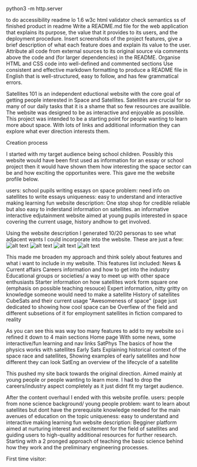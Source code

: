 python3 -m http.server



to do
accessibility
readme
lo 1.6
w3c html validator
check semantics
ss of finished product in readme
	Write a README.md file for the web application that explains its purpose, the value that it provides to its users, and the deployment procedure.
	Insert screenshots of the project features, give a brief description of what each feature does and explain its value to the user.
  Attribute all code from external sources to its original source via comments above the code and (for larger dependencies) in the README.
  Organise HTML and CSS code into well-defined and commented sections
  Use consistent and effective markdown formatting to produce a README file in English that is well-structured, easy to follow, and has few grammatical errors.


Satellites 101 is an independent eductional website with the core goal of getting people interested in Space and Satellites. Satellites are crucial for so many of our daily tasks that it is a shame that so few resources are availible. The website was designed to be as interactive and enjoyable as possible. This project was intended to be a starting point for people wanting to learn more about space. With lots of links and additional information they can explore what ever direction interests them. 


Creation process

I started with my target audience being school children. Possibly this website would have been first used as information for an essay or school project then it would have shown them how interesting the space sector can be and how exciting the opportunites were. This gave me the website profile below.

 users: school pupils writing essays on space
 problem: need info on satellites to write essays
 uniqueness: easy to understand and interactive making learning fun
 website description: One stop shop for credible reliable but also easy to inderstand information on satellites. an informative interactive edjutainment website aimed at young pupils interested in space covering the current usage, history andhow to get involved.

Using the website description I generated 10/20 personas to see what adjacent wants I could incorporate into the website. These are just a few:
![alt text](https://github.com/JakCrane/Assignment-1/blob/main/user-persona%20(1).png?raw=true)
![alt text](https://github.com/JakCrane/Assignment-1/blob/main/user-persona%20(4).png?raw=true)
![alt text](https://github.com/JakCrane/Assignment-1/blob/main/user-persona%20(6).png?raw=true)
![alt text](https://github.com/JakCrane/Assignment-1/blob/main/user-persona%20(7).png?raw=true)

This made me broaden my approach and think solely about features and what i want to include in my website. This features list included:
 News & Current affairs
 Careers information and how to get into the industry
 Educational groups or societies/ a way to meet up with other space enthusiasts
 Starter information on how satellites work form square one (emphasis on possible teaching resouce)
 Expert information, nitty gritty on knowledge someone would need to make a satellite
 History of satellites
 CubeSats and their current usage
 "Awesomeness of space" (page just dedicated to showing how cool space can be
 Overfiew of the field and different subsetions of it for employment
 satellites in fiction compared to reality

As you can see this was way too many features to add to my website so i refined it down to 4 main sections 
 Home page
  With some news, some interactive/fun learning and nav links
 SatPhys
  The basics of how the physics works with satellites
 Early Sats
  Explaining historical context of the space race and satellites, Showing examples of early satellites and how different they can look
 SatEng
  an overview of the lifecycle of a satellite

This pushed my site back towards the original direction. Aimed mainly at young people or people wanting to learn more. I had to drop the careers/industry aspect completely as it just didnt fit my target audience.

After the content overhaul I ended with this website profile.
 users: people from none science background/ young people
 problem: want to learn about satellites but dont have the prerequisite knowledge needed for the main avenues of education on the topic 
 uniqueness: easy to understand and interactive making learning fun
 website description: Begginer platform aimed at nurturing interest and excitement for the field of satellites and guiding users to high-quality additional resources for further research. Starting with a 2 pronged approach of teaching the basic science behind how they work and the preliminary engineering processes. 
 
 First time visitor:
 
